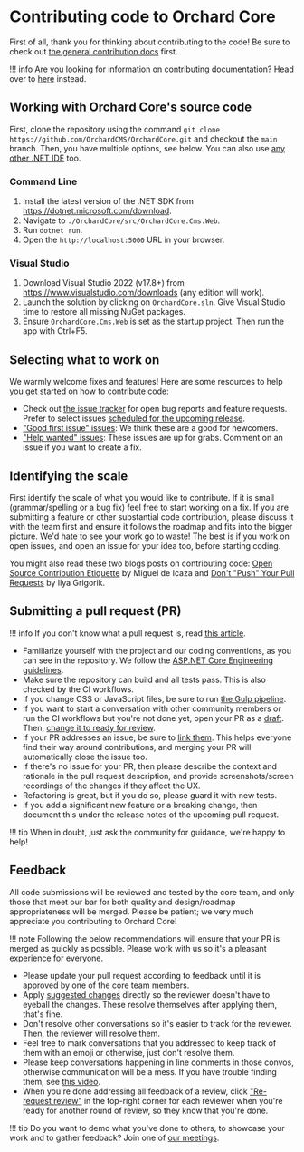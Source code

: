 # Contributing code to Orchard Core

First of all, thank you for thinking about contributing to the code! Be sure to check out [the general contribution docs](README.md) first.

!!! info
    Are you looking for information on contributing documentation? Head over to [here](contributing-documentation.md) instead.

## Working with Orchard Core's source code

First, clone the repository using the command `git clone https://github.com/OrchardCMS/OrchardCore.git` and checkout the `main` branch. Then, you have multiple options, see below. You can also use [any other .NET IDE](../../resources/development-tools/README.md) too.

### Command Line

1. Install the latest version of the .NET SDK from <https://dotnet.microsoft.com/download>.
2. Navigate to `./OrchardCore/src/OrchardCore.Cms.Web`.
3. Run `dotnet run`.
4. Open the `http://localhost:5000` URL in your browser.

### Visual Studio

1. Download Visual Studio 2022 (v17.8+) from <https://www.visualstudio.com/downloads> (any edition will work).
2. Launch the solution by clicking on `OrchardCore.sln`. Give Visual Studio time to restore all missing NuGet packages.
3. Ensure `OrchardCore.Cms.Web` is set as the startup project. Then run the app with Ctrl+F5.

## Selecting what to work on

We warmly welcome fixes and features! Here are some resources to help you get started on how to contribute code:

- Check out [the issue tracker](https://github.com/OrchardCMS/OrchardCore/issues) for open bug reports and feature requests. Prefer to select issues [scheduled for the upcoming release](https://github.com/OrchardCMS/OrchardCore/milestones).
- ["Good first issue" issues](https://github.com/OrchardCMS/OrchardCore/labels/good%20first%20issue): We think these are a good for newcomers.
- ["Help wanted" issues](https://github.com/OrchardCMS/OrchardCore/labels/help%20wanted): These issues are up for grabs. Comment on an issue if you want to create a fix.

## Identifying the scale

First identify the scale of what you would like to contribute. If it is small (grammar/spelling or a bug fix) feel free to start working on a fix. If you are submitting a feature or other substantial code contribution, please discuss it with the team first and ensure it follows the roadmap and fits into the bigger picture. We'd hate to see your work go to waste! The best is if you work on open issues, and open an issue for your idea too, before starting coding.

You might also read these two blogs posts on contributing code: [Open Source Contribution Etiquette](http://tirania.org/blog/archive/2010/Dec-31.html) by Miguel de Icaza and [Don't "Push" Your Pull Requests](https://www.igvita.com/2011/12/19/dont-push-your-pull-requests/) by Ilya Grigorik.

## Submitting a pull request (PR)

!!! info
    If you don't know what a pull request is, read [this article](https://help.github.com/articles/using-pull-requests).

- Familiarize yourself with the project and our coding conventions, as you can see in the repository. We follow the [ASP.NET Core Engineering guidelines](https://github.com/dotnet/aspnetcore/wiki/Engineering-guidelines).
- Make sure the repository can build and all tests pass. This is also checked by the CI workflows.
- If you change CSS or JavaScript files, be sure to run [the Gulp pipeline](../../guides/gulp-pipeline/README.md).
- If you want to start a conversation with other community members or run the CI workflows but you're not done yet, open your PR as a [draft](https://docs.github.com/en/pull-requests/collaborating-with-pull-requests/proposing-changes-to-your-work-with-pull-requests/about-pull-requests#draft-pull-requests). Then, [change it to ready for review](https://docs.github.com/en/pull-requests/collaborating-with-pull-requests/proposing-changes-to-your-work-with-pull-requests/changing-the-stage-of-a-pull-request).
- If your PR addresses an issue, be sure to [link them](https://docs.github.com/en/issues/tracking-your-work-with-issues/linking-a-pull-request-to-an-issue). This helps everyone find their way around contributions, and merging your PR will automatically close the issue too.
- If there's no issue for your PR, then please describe the context and rationale in the pull request description, and provide screenshots/screen recordings of the changes if they affect the UX.
- Refactoring is great, but if you do so, please guard it with new tests.
- If you add a significant new feature or a breaking change, then document this under the release notes of the upcoming pull request.

!!! tip
    When in doubt, just ask the community for guidance, we're happy to help!

## Feedback

All code submissions will be reviewed and tested by the core team, and only those that meet our bar for both quality and design/roadmap appropriateness will be merged. Please be patient; we very much appreciate you contributing to Orchard Core!

!!! note
    Following the below recommendations will ensure that your PR is merged as quickly as possible. Please work with us so it's a pleasant experience for everyone.

- Please update your pull request according to feedback until it is approved by one of the core team members.
- Apply [suggested changes](https://docs.github.com/en/pull-requests/collaborating-with-pull-requests/reviewing-changes-in-pull-requests/incorporating-feedback-in-your-pull-request#applying-suggested-changes) directly so the reviewer doesn't have to eyeball the changes. These resolve themselves after applying them, that's fine.
- Don't resolve other conversations so it's easier to track for the reviewer. Then, the reviewer will resolve them.
- Feel free to mark conversations that you addressed to keep track of them with an emoji or otherwise, just don't resolve them.
- Please keep conversations happening in line comments in those convos, otherwise communication will be a mess. If you have trouble finding them, see [this video](https://github.com/OrchardCMS/OrchardCore/pull/14749#issuecomment-1917976028).
- When you're done addressing all feedback of a review, click ["Re-request review"](https://docs.github.com/en/pull-requests/collaborating-with-pull-requests/reviewing-changes-in-pull-requests/incorporating-feedback-in-your-pull-request#re-requesting-a-review) in the top-right corner for each reviewer when you're ready for another round of review, so they know that you're done.

!!! tip
    Do you want to demo what you've done to others, to showcase your work and to gather feedback? Join one of [our meetings](../../resources/meeting/README.md).

